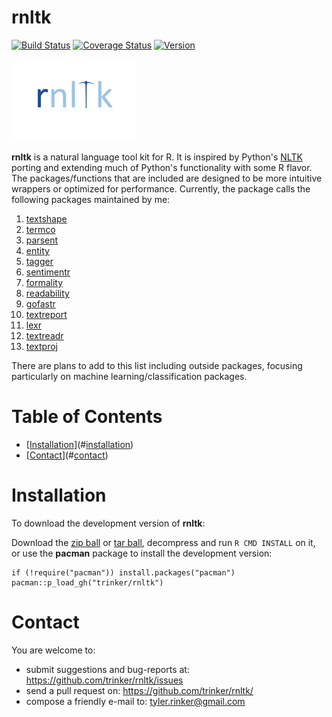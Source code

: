 rnltk
============


[![Build
Status](https://travis-ci.org/trinker/rnltk.svg?branch=master)](https://travis-ci.org/trinker/rnltk)
[![Coverage
Status](https://coveralls.io/repos/trinker/rnltk/badge.svg?branch=master)](https://coveralls.io/r/trinker/rnltk?branch=master)
<a href="https://img.shields.io/badge/Version-0.0.1-orange.svg"><img src="https://img.shields.io/badge/Version-0.0.1-orange.svg" alt="Version"/></a>
</p>
<img src="inst/rnltk_logo/r_rnltk_logo.png" width="200" alt="rnltk Logo">

**rnltk** is a natural language tool kit for R. It is inspired by
Python's [NLTK](http://www.nltk.org/) porting and extending much of
Python's functionality with some R flavor. The packages/functions that
are included are designed to be more intuitive wrappers or optimized for
performance. Currently, the package calls the following packages
maintained by me:

1.  [textshape](https://github.com/trinker/textshape)
2.  [termco](https://github.com/trinker/termco)
3.  [parsent](https://github.com/trinker/parsent)
4.  [entity](https://github.com/trinker/entity)
5.  [tagger](https://github.com/trinker/tagger)
6.  [sentimentr](https://github.com/trinker/sentimentr)
7.  [formality](https://github.com/trinker/formality)
8.  [readability](https://github.com/trinker/readability)
9.  [gofastr](https://github.com/trinker/gofastr)
10. [textreport](https://github.com/trinker/textreport)
11. [lexr](https://github.com/trinker/lexr)
12. [textreadr](https://github.com/textreadr)
13. [textproj](https://github.com/trinker/textproj)

There are plans to add to this list including outside packages, focusing
particularly on machine learning/classification packages.


Table of Contents
============

-   [[Installation](#installation)](#[installation](#installation))
-   [[Contact](#contact)](#[contact](#contact))

Installation
============


To download the development version of **rnltk**:

Download the [zip ball](https://github.com/trinker/rnltk/zipball/master)
or [tar ball](https://github.com/trinker/rnltk/tarball/master),
decompress and run `R CMD INSTALL` on it, or use the **pacman** package
to install the development version:

    if (!require("pacman")) install.packages("pacman")
    pacman::p_load_gh("trinker/rnltk")

Contact
=======

You are welcome to:   

- submit suggestions and bug-reports at: <https://github.com/trinker/rnltk/issues>   
- send a pull request on: <https://github.com/trinker/rnltk/>  
- compose a friendly e-mail to: <tyler.rinker@gmail.com>
